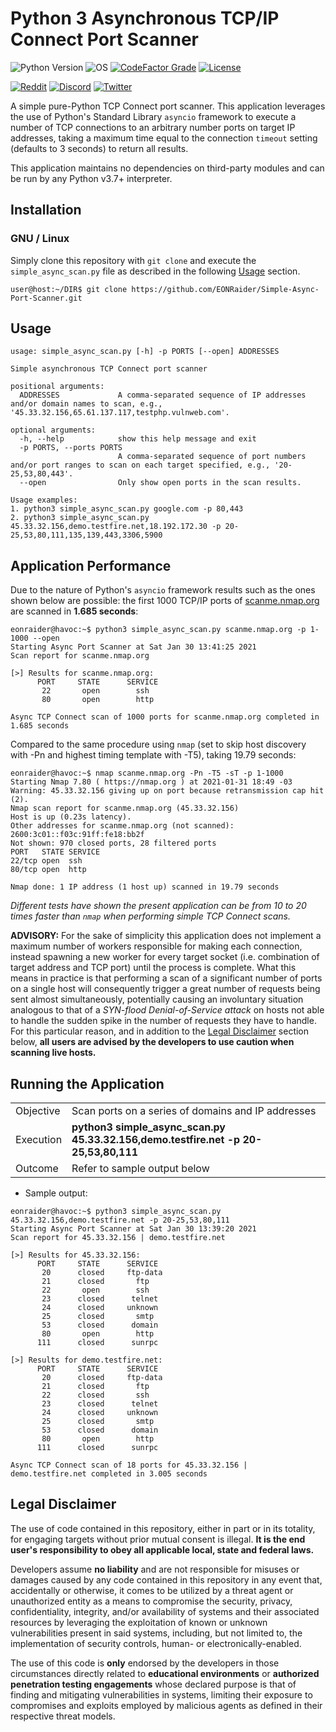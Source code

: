 # Python 3 Asynchronous TCP/IP Connect Port Scanner

![Python Version](https://img.shields.io/badge/python-3.7+-blue?style=for-the-badge&logo=python)
![OS](https://img.shields.io/badge/OS-GNU%2FLinux-red?style=for-the-badge&logo=linux)
[![CodeFactor Grade](https://img.shields.io/codefactor/grade/github/eonraider/simple-async-port-scanner?style=for-the-badge)](https://www.codefactor.io/repository/github/eonraider/simple-async-port-scanner)
[![License](https://img.shields.io/github/license/EONRaider/Packet-Sniffer?style=for-the-badge)](https://github.com/EONRaider/Packet-Sniffer/blob/master/LICENSE)

[![Reddit](https://img.shields.io/badge/Reddit-EONRaider-FF4500?style=flat-square&logo=reddit)](https://www.reddit.com/user/eonraider)
[![Discord](https://img.shields.io/badge/Discord-EONRaider-7289DA?style=flat-square&logo=discord)](https://discord.gg/KVjWBptv)
[![Twitter](https://img.shields.io/badge/Twitter-eon__raider-38A1F3?style=flat-square&logo=twitter)](https://twitter.com/intent/follow?screen_name=eon_raider)

A simple pure-Python TCP Connect port scanner. This application leverages
the use of Python's Standard Library `asyncio` framework to execute a
number of TCP connections to an arbitrary number ports on target IP
addresses, taking a maximum time equal to the connection `timeout`
setting (defaults to 3 seconds) to return all results.

This application maintains no dependencies on third-party modules and can be
run by any Python v3.7+ interpreter.

## Installation

### GNU / Linux

Simply clone this repository with `git clone` and execute the
`simple_async_scan.py` file as described in the following
[Usage](#usage) section.

```
user@host:~/DIR$ git clone https://github.com/EONRaider/Simple-Async-Port-Scanner.git
```

## Usage

```
usage: simple_async_scan.py [-h] -p PORTS [--open] ADDRESSES

Simple asynchronous TCP Connect port scanner

positional arguments:
  ADDRESSES             A comma-separated sequence of IP addresses and/or domain names to scan, e.g., '45.33.32.156,65.61.137.117,testphp.vulnweb.com'.

optional arguments:
  -h, --help            show this help message and exit
  -p PORTS, --ports PORTS
                        A comma-separated sequence of port numbers and/or port ranges to scan on each target specified, e.g., '20-25,53,80,443'.
  --open                Only show open ports in the scan results.

Usage examples:
1. python3 simple_async_scan.py google.com -p 80,443
2. python3 simple_async_scan.py 45.33.32.156,demo.testfire.net,18.192.172.30 -p 20-25,53,80,111,135,139,443,3306,5900
```

## Application Performance
Due to the nature of Python's `asyncio` framework results such as the 
ones shown below are possible: the first 1000 TCP/IP ports of 
[scanme.nmap.org](http://scanme.nmap.org) are scanned in **1.685 seconds**:

```
eonraider@havoc:~$ python3 simple_async_scan.py scanme.nmap.org -p 1-1000 --open
Starting Async Port Scanner at Sat Jan 30 13:41:25 2021
Scan report for scanme.nmap.org

[>] Results for scanme.nmap.org:
      PORT     STATE      SERVICE   
       22       open        ssh     
       80       open        http    

Async TCP Connect scan of 1000 ports for scanme.nmap.org completed in 1.685 seconds
```

Compared to the same procedure using `nmap` (set to skip host discovery
with -Pn and highest timing template with -T5), taking 19.79 seconds:

```
eonraider@havoc:~$ nmap scanme.nmap.org -Pn -T5 -sT -p 1-1000
Starting Nmap 7.80 ( https://nmap.org ) at 2021-01-31 18:49 -03
Warning: 45.33.32.156 giving up on port because retransmission cap hit (2).
Nmap scan report for scanme.nmap.org (45.33.32.156)
Host is up (0.23s latency).
Other addresses for scanme.nmap.org (not scanned): 2600:3c01::f03c:91ff:fe18:bb2f
Not shown: 970 closed ports, 28 filtered ports
PORT   STATE SERVICE
22/tcp open  ssh
80/tcp open  http

Nmap done: 1 IP address (1 host up) scanned in 19.79 seconds
```

*Different tests have shown the present application can be from 10 to 20
times faster than `nmap` when performing simple TCP Connect scans.*

**ADVISORY:** For the sake of simplicity this application does not
implement a maximum number of workers responsible for making each
connection, instead spawning a new worker for every target socket
(i.e. combination of target address and TCP port) until the process is
complete. What this means in
practice is that performing a scan of a significant number of ports on
a single host will consequently trigger a great number of requests being
sent almost simultaneously, potentially causing an involuntary situation
analogous to that of a *SYN-flood Denial-of-Service attack* on hosts not
able to handle the sudden spike in the number of requests they have to
handle. For this particular reason, and in addition to the
[Legal Disclaimer](#legal-disclaimer) section below, **all users are
advised by the developers to use caution when scanning live hosts.**

## Running the Application

<table>
<tbody>
  <tr>
    <td>Objective</td>
    <td>Scan ports on a series of domains and IP addresses</td>
  </tr>
  <tr>
    <td>Execution</td>
    <td><b>python3 simple_async_scan.py 45.33.32.156,demo.testfire.net -p 20-25,53,80,111</b></td>
  </tr>
  <tr>
    <td>Outcome</td>
    <td>Refer to sample output below</td>
  </tr>
</tbody>
</table>

- Sample output:

```
eonraider@havoc:~$ python3 simple_async_scan.py 45.33.32.156,demo.testfire.net -p 20-25,53,80,111
Starting Async Port Scanner at Sat Jan 30 13:39:20 2021
Scan report for 45.33.32.156 | demo.testfire.net

[>] Results for 45.33.32.156:
      PORT     STATE      SERVICE   
       20      closed     ftp-data  
       21      closed       ftp     
       22       open        ssh     
       23      closed      telnet   
       24      closed     unknown   
       25      closed       smtp    
       53      closed      domain   
       80       open        http    
      111      closed      sunrpc   

[>] Results for demo.testfire.net:
      PORT     STATE      SERVICE   
       20      closed     ftp-data  
       21      closed       ftp     
       22      closed       ssh     
       23      closed      telnet   
       24      closed     unknown   
       25      closed       smtp    
       53      closed      domain   
       80       open        http    
      111      closed      sunrpc   

Async TCP Connect scan of 18 ports for 45.33.32.156 | demo.testfire.net completed in 3.005 seconds
```

## Legal Disclaimer

The use of code contained in this repository, either in part or in its totality,
for engaging targets without prior mutual consent is illegal. **It is
the end user's responsibility to obey all applicable local, state and 
federal laws.**

Developers assume **no liability** and are not
responsible for misuses or damages caused by any code contained
in this repository in any event that, accidentally or otherwise, it comes to
be utilized by a threat agent or unauthorized entity as a means to compromise
the security, privacy, confidentiality, integrity, and/or availability of
systems and their associated resources by leveraging the exploitation of known
or unknown vulnerabilities present in said systems, including, but not limited
to, the implementation of security controls, human- or electronically-enabled.

The use of this code is **only** endorsed by the developers in those
circumstances directly related to **educational environments** or
**authorized penetration testing engagements** whose declared purpose is that
of finding and mitigating vulnerabilities in systems, limiting their exposure
to compromises and exploits employed by malicious agents as defined in their
respective threat models.

